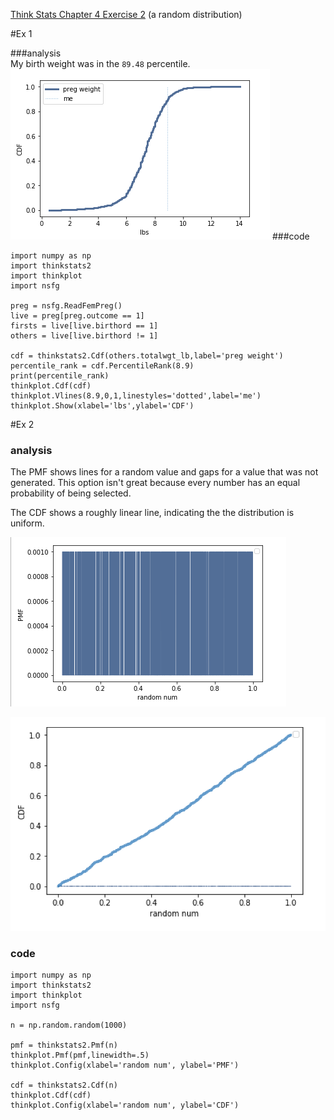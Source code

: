 [Think Stats Chapter 4 Exercise 2](http://greenteapress.com/thinkstats2/html/thinkstats2005.html#toc41) (a random distribution)

#Ex 1

###analysis  
My birth weight was in the `89.48` percentile.
![](https://raw.githubusercontent.com/jblinder/dsp/master/statistics/figs/rnd2.png)
###code
```
import numpy as np
import thinkstats2
import thinkplot
import nsfg

preg = nsfg.ReadFemPreg()
live = preg[preg.outcome == 1]
firsts = live[live.birthord == 1]
others = live[live.birthord != 1]

cdf = thinkstats2.Cdf(others.totalwgt_lb,label='preg weight')
percentile_rank = cdf.PercentileRank(8.9)
print(percentile_rank)
thinkplot.Cdf(cdf)
thinkplot.Vlines(8.9,0,1,linestyles='dotted',label='me')
thinkplot.Show(xlabel='lbs',ylabel='CDF')
```


#Ex 2
### analysis
The PMF shows lines for a random value and gaps for a value that was not generated. This option isn't great because every number has an equal probability of being selected.

The CDF shows a roughly linear line, indicating the the distribution is uniform.

![](https://raw.githubusercontent.com/jblinder/dsp/master/statistics/figs/rnd1.png)

![](https://raw.githubusercontent.com/jblinder/dsp/master/statistics/figs/rnd3.png)


### code
```
import numpy as np
import thinkstats2
import thinkplot
import nsfg

n = np.random.random(1000)

pmf = thinkstats2.Pmf(n)
thinkplot.Pmf(pmf,linewidth=.5)
thinkplot.Config(xlabel='random num', ylabel='PMF')

cdf = thinkstats2.Cdf(n)
thinkplot.Cdf(cdf)
thinkplot.Config(xlabel='random num', ylabel='CDF')
```